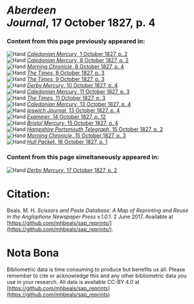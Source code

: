 # *Aberdeen Journal*, 17 October 1827, p. 4  
  
### Content from this page previously appeared in:  
![Hand](http://scissorsandpaste.net/wp-content/uploads/2017/06/smallhandpointer.png) [*Caledonian Mercury*, 1 October 1827, p. 2](https://mhbeals.github.io/sap_html/Caledonian-Mercury/Caledonian-Mercury-1-October-1827-p-2)  
![Hand](http://scissorsandpaste.net/wp-content/uploads/2017/06/smallhandpointer.png) [*Caledonian Mercury*, 8 October 1827, p. 2](https://mhbeals.github.io/sap_html/Caledonian-Mercury/Caledonian-Mercury-8-October-1827-p-2)  
![Hand](http://scissorsandpaste.net/wp-content/uploads/2017/06/smallhandpointer.png) [*Morning Chronicle*, 8 October 1827, p. 4](https://mhbeals.github.io/sap_html/Morning-Chronicle/Morning-Chronicle-8-October-1827-p-4)  
![Hand](http://scissorsandpaste.net/wp-content/uploads/2017/06/smallhandpointer.png) [*The Times*, 8 October 1827, p. 3](https://mhbeals.github.io/sap_html/The-Times/The-Times-8-October-1827-p-3)  
![Hand](http://scissorsandpaste.net/wp-content/uploads/2017/06/smallhandpointer.png) [*The Times*, 9 October 1827, p. 3](https://mhbeals.github.io/sap_html/The-Times/The-Times-9-October-1827-p-3)  
![Hand](http://scissorsandpaste.net/wp-content/uploads/2017/06/smallhandpointer.png) [*Derby Mercury*, 10 October 1827, p. 4](https://mhbeals.github.io/sap_html/Derby-Mercury/Derby-Mercury-10-October-1827-p-4)  
![Hand](http://scissorsandpaste.net/wp-content/uploads/2017/06/smallhandpointer.png) [*Caledonian Mercury*, 11 October 1827, p. 3](https://mhbeals.github.io/sap_html/Caledonian-Mercury/Caledonian-Mercury-11-October-1827-p-3)  
![Hand](http://scissorsandpaste.net/wp-content/uploads/2017/06/smallhandpointer.png) [*The Times*, 11 October 1827, p. 3](https://mhbeals.github.io/sap_html/The-Times/The-Times-11-October-1827-p-3)  
![Hand](http://scissorsandpaste.net/wp-content/uploads/2017/06/smallhandpointer.png) [*Caledonian Mercury*, 13 October 1827, p. 4](https://mhbeals.github.io/sap_html/Caledonian-Mercury/Caledonian-Mercury-13-October-1827-p-4)  
![Hand](http://scissorsandpaste.net/wp-content/uploads/2017/06/smallhandpointer.png) [*Ipswich Journal*, 13 October 1827, p. 4](https://mhbeals.github.io/sap_html/Ipswich-Journal/Ipswich-Journal-13-October-1827-p-4)  
![Hand](http://scissorsandpaste.net/wp-content/uploads/2017/06/smallhandpointer.png) [*Examiner*, 14 October 1827, p. 12](https://mhbeals.github.io/sap_html/Examiner/Examiner-14-October-1827-p-12)  
![Hand](http://scissorsandpaste.net/wp-content/uploads/2017/06/smallhandpointer.png) [*Bristol Mercury*, 15 October 1827, p. 4](https://mhbeals.github.io/sap_html/Bristol-Mercury/Bristol-Mercury-15-October-1827-p-4)  
![Hand](http://scissorsandpaste.net/wp-content/uploads/2017/06/smallhandpointer.png) [*Hampshire Portsmouth Telegraph*, 15 October 1827, p. 2](https://mhbeals.github.io/sap_html/Hampshire-Portsmouth-Telegraph/Hampshire-Portsmouth-Telegraph-15-October-1827-p-2)  
![Hand](http://scissorsandpaste.net/wp-content/uploads/2017/06/smallhandpointer.png) [*Morning Chronicle*, 15 October 1827, p. 3](https://mhbeals.github.io/sap_html/Morning-Chronicle/Morning-Chronicle-15-October-1827-p-3)  
![Hand](http://scissorsandpaste.net/wp-content/uploads/2017/06/smallhandpointer.png) [*Hull Packet*, 16 October 1827, p. 1](https://mhbeals.github.io/sap_html/Hull-Packet/Hull-Packet-16-October-1827-p-1)  
  
### Content from this page simeltaneously appeared in:  
![Hand](http://scissorsandpaste.net/wp-content/uploads/2017/06/smallhandpointer.png) [*Derby Mercury*, 17 October 1827, p. 2](https://mhbeals.github.io/sap_html/Derby-Mercury/Derby-Mercury-17-October-1827-p-2)  


# Citation: 

Beals. M. H. *Scissors and Paste Database: A Map of Reprinting and Reuse in the Anglophone Newspaper Press v.1.0.1.* 2 June 2017. Available at [https://github.com/mhbeals/sap_reprints/](https://github.com/mhbeals/sap_reprints/). 

# Nota Bona

Bibliometric data is time consuming to produce but benefits us all. Please remember to cite or acknowledge this and any other bibliometric data you use in your research. All data is available CC-BY 4.0 at [https://github.com/mhbeals/sap_reprints](https://github.com/mhbeals/sap_reprints)